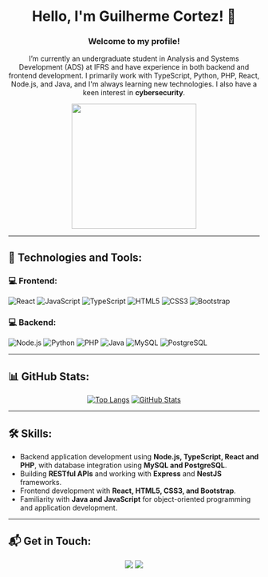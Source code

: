 <div align="center">

# Hello, I'm Guilherme Cortez!  👋

### Welcome to my profile!

I’m currently an undergraduate student in Analysis and Systems Development (ADS) at IFRS and have experience in both backend and frontend development. I primarily work with TypeScript, Python, PHP, React, Node.js, and Java, and I'm always learning new technologies. I also have a keen interest in **cybersecurity**.

<div id="header" align="center">
  <img src="https://i.pinimg.com/originals/9d/9b/d1/9d9bd13afce1a798d22ecfd9897730ed.gif" width="250"/>
</div>

</div>

---

## 🚀 Technologies and Tools:

### 💻 Frontend:
![React](https://img.shields.io/badge/React-20232A?style=for-the-badge&logo=react&logoColor=61DAFB)
![JavaScript](https://img.shields.io/badge/JavaScript-323330?style=for-the-badge&logo=javascript&logoColor=F7DF1E)
![TypeScript](https://img.shields.io/badge/TypeScript-007ACC?style=for-the-badge&logo=typescript&logoColor=white)
![HTML5](https://img.shields.io/badge/HTML5-E34F26?style=for-the-badge&logo=html5&logoColor=white)
![CSS3](https://img.shields.io/badge/CSS3-1572B6?style=for-the-badge&logo=css3&logoColor=white)
![Bootstrap](https://img.shields.io/badge/Bootstrap-563D7C?style=for-the-badge&logo=bootstrap&logoColor=white)

### 💻 Backend:
![Node.js](https://img.shields.io/badge/Node.js-339933?style=for-the-badge&logo=nodedotjs&logoColor=white)
![Python](https://img.shields.io/badge/Python-FFD43B?style=for-the-badge&logo=python&logoColor=blue)
![PHP](https://img.shields.io/badge/PHP-777BB4?style=for-the-badge&logo=php&logoColor=white)
![Java](https://img.shields.io/badge/Java-ED8B00?style=for-the-badge&logo=openjdk&logoColor=white)
![MySQL](https://img.shields.io/badge/MySQL-005C84?style=for-the-badge&logo=mysql&logoColor=white)
![PostgreSQL](https://img.shields.io/badge/PostgreSQL-316192?style=for-the-badge&logo=postgresql&logoColor=white)

---

## 📊 GitHub Stats:
<div align="center">

[![Top Langs](https://github-readme-stats.vercel.app/api/top-langs/?username=GuilhermeCortezz&layout=compact)](https://github.com/GuilhermeCortezz/github-readme-stats)
[![GitHub Stats](https://github-readme-stats.vercel.app/api?username=GuilhermeCortezz&layout=compact&include_all_commits=true&count_private=true)](https://github.com/GuilhermeCortezz/github-readme-stats)

</div>

---

## 🛠️ Skills:
- Backend application development using **Node.js, TypeScript, React and PHP**, with database integration using **MySQL and PostgreSQL**.
- Building **RESTful APIs** and working with **Express** and **NestJS** frameworks.
- Frontend development with **React, HTML5, CSS3, and Bootstrap**.
- Familiarity with **Java and JavaScript** for object-oriented programming and application development.

---

## 📬 Get in Touch:
<div align="center">
  <a href="https://www.linkedin.com/in/guilherme-oliveira-cortez/" target="_blank"><img src="https://img.shields.io/badge/-LinkedIn-%230077B5?style=for-the-badge&logo=linkedin&logoColor=white" target="_blank"></a> 
  <a href="mailto:gui200cortez@gmail.com"><img src="https://img.shields.io/badge/-Gmail-%23333?style=for-the-badge&logo=gmail&logoColor=white" target="_blank"></a>
</div>

